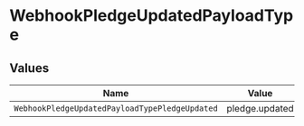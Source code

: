 # WebhookPledgeUpdatedPayloadType


## Values

| Name                                           | Value                                          |
| ---------------------------------------------- | ---------------------------------------------- |
| `WebhookPledgeUpdatedPayloadTypePledgeUpdated` | pledge.updated                                 |